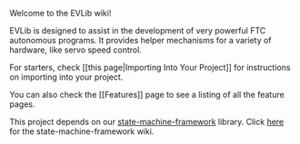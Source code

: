 Welcome to the EVLib wiki!

EVLib is designed to assist in the development of very powerful FTC autonomous programs. It provides helper mechanisms for a variety of hardware, like servo speed control.

For starters, check [[this page|Importing Into Your Project]] for instructions on importing into your project.

You can also check the [[Features]] page to see a listing of all the feature pages.

This project depends on our [state-machine-framework](https://github.com/FTC7393/state-machine-framework/) library. Click [here](https://github.com/FTC7393/state-machine-framework/wiki) for the state-machine-framework wiki.